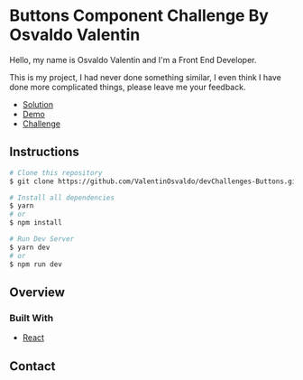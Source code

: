 # Buttons Component Challenge By Osvaldo Valentin

Hello, my name is Osvaldo Valentin and I'm a Front End Developer.

This is my project, I had never done something similar, I even think I have done more complicated things, please leave me your feedback.

- [Solution](https://github.com/ValentinOsvaldo/devChallenges-Buttons)
- [Demo](https://valentinosvaldo.github.io/devChallenges-Buttons/)
- [Challenge](https://devchallenges.io/challenges/ohgVTyJCbm5OZyTB2gNY)

## Instructions

```bash
# Clone this repository
$ git clone https://github.com/ValentinOsvaldo/devChallenges-Buttons.git

# Install all dependencies
$ yarn
# or
$ npm install

# Run Dev Server
$ yarn dev
# or
$ npm run dev
```

## Overview

### Built With

- [React](https://reactjs.org)

## Contact
